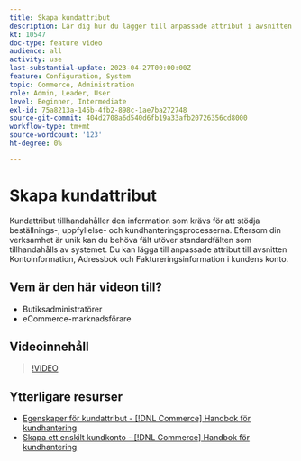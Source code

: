 ```yaml
---
title: Skapa kundattribut
description: Lär dig hur du lägger till anpassade attribut i avsnitten Kontoinformation, Adressbok och Faktureringsinformation för en kunds konto.
kt: 10547
doc-type: feature video
audience: all
activity: use
last-substantial-update: 2023-04-27T00:00:00Z
feature: Configuration, System
topic: Commerce, Administration
role: Admin, Leader, User
level: Beginner, Intermediate
exl-id: 75a8213a-145b-4fb2-898c-1ae7ba272748
source-git-commit: 404d2708a6d540d6fb19a33afb20726356cd8000
workflow-type: tm+mt
source-wordcount: '123'
ht-degree: 0%

---
```


# Skapa kundattribut

Kundattribut tillhandahåller den information som krävs för att stödja beställnings-, uppfyllelse- och kundhanteringsprocesserna. Eftersom din verksamhet är unik kan du behöva fält utöver standardfälten som tillhandahålls av systemet. Du kan lägga till anpassade attribut till avsnitten Kontoinformation, Adressbok och Faktureringsinformation i kundens konto.

## Vem är den här videon till?

- Butiksadministratörer
- eCommerce-marknadsförare

## Videoinnehåll

>[!VIDEO](https://video.tv.adobe.com/v/343661?quality=12&learn=on)

## Ytterligare resurser

- [Egenskaper för kundattribut - [!DNL Commerce] Handbok för kundhantering](https://experienceleague.adobe.com/docs/commerce-admin/customers/customer-accounts/attributes/attribute-properties.html)
- [Skapa ett enskilt kundkonto - [!DNL Commerce] Handbok för kundhantering](https://experienceleague.adobe.com/docs/commerce-admin/customers/customer-accounts/account-create.html)
